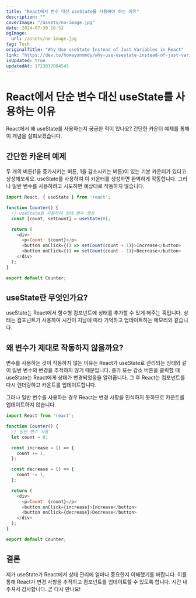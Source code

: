 ```yaml
---
title: "React에서 변수 대신 useState를 사용해야 하는 이유"
description: ""
coverImage: "/assets/no-image.jpg"
date: 2024-07-30 16:52
ogImage: 
  url: /assets/no-image.jpg
tag: Tech
originalTitle: "Why Use useState Instead of Just Variables in React"
link: "https://dev.to/homayunmmdy/why-use-usestate-instead-of-just-variables-in-react-2heo"
isUpdated: true
updatedAt: 1723817084545
---
```




# React에서 단순 변수 대신 useState를 사용하는 이유

React에서 왜 useState를 사용하는지 궁금한 적이 있나요? 간단한 카운터 예제를 통해 이 개념을 살펴보겠습니다.

## 간단한 카운터 예제

두 개의 버튼(1을 증가시키는 버튼, 1을 감소시키는 버튼)이 있는 기본 카운터가 있다고 상상해보세요. useState를 사용하여 이 카운터를 생성하면 완벽하게 작동합니다. 그러나 일반 변수를 사용하려고 시도하면 예상대로 작동하지 않습니다.

<div class="content-ad"></div>

```js
import React, { useState } from 'react';

function Counter() {
  // useState를 사용하여 상태 변수 생성
  const [count, setCount] = useState(0);

  return (
    <div>
      <p>Count: {count}</p>
      <button onClick={() => setCount(count + 1)}>Increase</button>
      <button onClick={() => setCount(count - 1)}>Decrease</button>
    </div>
  );
}

export default Counter;
```

## useState란 무엇인가요?

useState는 React에서 함수형 컴포넌트에 상태를 추가할 수 있게 해주는 훅입니다. 상태는 컴포넌트가 사용하여 시간이 지남에 따라 기억하고 업데이트하는 메모리와 같습니다.

## 왜 변수가 제대로 작동하지 않을까요?

<div class="content-ad"></div>

변수를 사용하는 것이 작동하지 않는 이유는 React가 useState로 관리되는 상태와 같이 일반 변수의 변경을 추적하지 않기 때문입니다. 증가 또는 감소 버튼을 클릭할 때 useState는 React에게 상태가 변경되었음을 알려줍니다. 그 후 React는 컴포넌트를 다시 렌더링하고 카운트를 업데이트합니다.

그러나 일반 변수를 사용하는 경우 React는 변경 사항을 인식하지 못하므로 카운트를 업데이트하지 않습니다.

```js
import React from 'react';

function Counter() {
  // 일반 변수 사용
  let count = 0;

  const increase = () => {
    count += 1;
  };

  const decrease = () => {
    count -= 1;
  };

  return (
    <div>
      <p>Count: {count}</p>
      <button onClick={increase}>Increase</button>
      <button onClick={decrease}>Decrease</button>
    </div>
  );
}

export default Counter;
```

## 결론

<div class="content-ad"></div>

제가 useState가 React에서 상태 관리에 얼마나 중요한지 이해했기를 바랍니다. 이를 통해 React가 변경 사항을 추적하고 컴포넌트를 업데이트할 수 있도록 합니다. 시간 내 주셔서 감사합니다. 곧 다시 만나요!